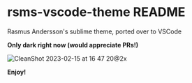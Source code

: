 # rsms-vscode-theme README

Rasmus Andersson's sublime theme, ported over to VSCode

**Only dark right now (would appreciate PRs!)**

![CleanShot 2023-02-15 at 16 47 20@2x](https://user-images.githubusercontent.com/31808124/219176120-a7f6bcc0-b6d6-4c79-8977-c0b6f40ca92e.png)

**Enjoy!**
